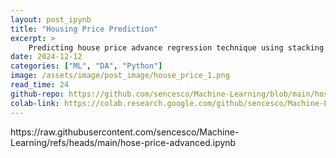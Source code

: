 ```yaml
---
layout: post_ipynb
title: "Housing Price Prediction"
excerpt: >
    Predicting house price advance regression technique using stacking and blending a model.
date: 2024-12-12
categories: ["ML", "DA", "Python"]
image: /assets/image/post_image/house_price_1.png
read_time: 24
github-repo: https://github.com/sencesco/Machine-Learning/blob/main/hose-price-advanced.ipynb
colab-link: https://colab.research.google.com/github/sencesco/Machine-Learning/blob/main/hose-price-advanced.ipynb
---
```


<div id="notebook-content">
    https://raw.githubusercontent.com/sencesco/Machine-Learning/refs/heads/main/hose-price-advanced.ipynb
</div>